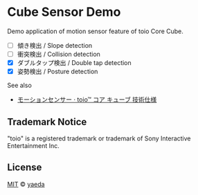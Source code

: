 # Cube Sensor Demo

Demo application of motion sensor feature of toio Core Cube.

- [ ] 傾き検出 / Slope detection
- [ ] 衝突検出 / Collision detection
- [x] ダブルタップ検出 / Double tap detection
- [x] 姿勢検出 / Posture detection

See also

- [モーションセンサー · toio™ コア キューブ 技術仕様](https://toio.github.io/toio-spec/docs/ble_sensor)

## Trademark Notice

"toio" is a registered trademark or trademark of Sony Interactive Entertainment Inc.

## License

[MIT][mit] © [yaeda][author]

[mit]: http://opensource.org/licenses/MIT
[author]: http://github.com/yaeda

